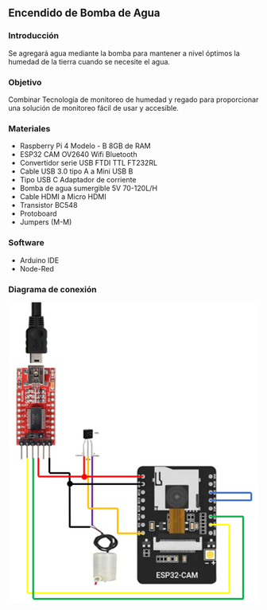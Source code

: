 ## Encendido de Bomba de Agua  

### Introducción
Se agregará agua mediante la bomba para mantener a nivel óptimos la humedad de la tierra cuando se necesite el agua.

### Objetivo
Combinar Tecnología de monitoreo de humedad y regado para proporcionar una solución de monitoreo fácil de usar y accesible.

### Materiales
- Raspberry Pi 4 Modelo - B 8GB de RAM
- ESP32 CAM OV2640 Wifi Bluetooth
- Convertidor serie USB FTDI TTL FT232RL 
- Cable USB 3.0 tipo A a Mini USB B
- Tipo USB C Adaptador de corriente
- Bomba de agua sumergible 5V 70-120L/H
- Cable HDMI a Micro HDMI
- Transistor BC548
- Protoboard
- Jumpers (M-M)

### Software
- Arduino IDE
- Node-Red

### Diagrama de conexión
![](https://github.com/Miguelcelaya97/Sistema_de_riego_inteligente_para_los_campos_de_cultivo/blob/main/imagenes/encendidobomba.png)
